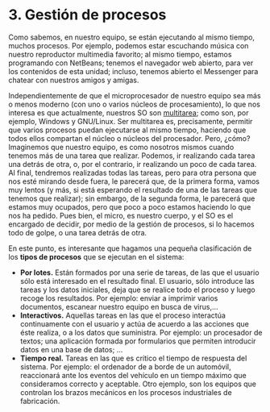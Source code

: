 # 3. Gestión de procesos

 Como sabemos, en nuestro equipo, se están ejecutando al mismo tiempo, muchos procesos. Por ejemplo, podemos estar escuchando música con nuestro reproductor multimedia favorito; al mismo tiempo, estamos programando con NetBeans; tenemos el navegador web abierto, para ver los contenidos de esta unidad; incluso, tenemos abierto el Messenger para chatear con nuestros amigos y amigas.

 Independientemente de que el microprocesador de nuestro equipo sea más o menos moderno \(con uno o varios núcleos de procesamiento\), lo que nos interesa es que actualmente, nuestros SO son [multitarea](../../../../../mod/glossary/showentry.php?displayformat=dictionary&concept=Multitarea%20%28DAM_PSP01%29); como son, por ejemplo, Windows y GNU/Linux. Ser multitarea es, precisamente, permitir que varios procesos puedan ejecutarse al mismo tiempo, haciendo que todos ellos compartan el núcleo o núcleos del procesador. Pero, ¿cómo? Imaginemos que nuestro equipo, es como nosotros mismos cuando tenemos más de una tarea que realizar. Podemos, ir realizando cada tarea una detrás de otra, o, por el contrario, ir realizando un poco de cada tarea. Al final, tendremos realizadas todas las tareas, pero para otra persona que nos esté mirando desde fuera, le parecerá que, de la primera forma, vamos muy lentos \(y más, si está esperando el resultado de una de las tareas que tenemos que realizar\); sin embargo, de la segunda forma, le parecerá que estamos muy ocupados, pero que poco a poco estamos haciendo lo que nos ha pedido. Pues bien, el micro, es nuestro cuerpo, y el SO es el encargado de decidir, por medio de la gestión de procesos, si lo hacemos todo de golpe, o una tarea detrás de otra.

 En este punto, es interesante que hagamos una pequeña clasificación de los **tipos de procesos** que se ejecutan en el sistema:

* **Por lotes.** Están formados por una serie de tareas, de las que el usuario sólo está interesado en el resultado final. El usuario, sólo introduce las tareas y los datos iniciales, deja que se realice todo el proceso y luego recoge los resultados. Por ejemplo: enviar a imprimir varios documentos, escanear nuestro equipo en busca de virus,...
* **Interactivos.** Aquellas tareas en las que el proceso interactúa continuamente con el usuario y actúa de acuerdo a las acciones que éste realiza, o a los datos que suministra. Por ejemplo: un procesador de textos; una aplicación formada por formularios que permiten introducir datos en una base de datos; ...
* **Tiempo real.** Tareas en las que es crítico el tiempo de respuesta del sistema. Por ejemplo: el ordenador de a borde de un automóvil, reaccionará ante los eventos del vehículo en un tiempo máximo que consideramos correcto y aceptable. Otro ejemplo, son los equipos que controlan los brazos mecánicos en los procesos industriales de fabricación.

